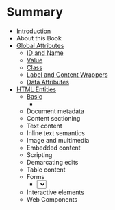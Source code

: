 # Summary

* [Introduction](README.md)
* About this Book
* [Global Attributes](chapter1_global_attr.md)
   * [ID and Name](global_attr/id_and_name.md)
   * [Value](global_attr/value.md)
   * [Class](global_attr/class.md)
   * [Label and Content Wrappers](global_attr/label_and_content_wrappers.md)
   * [Data Attributes](global_attr/data_attributes.md)
* [HTML Entities](html_elements.md)
   * [Basic](html_elements/section_basic.md)
       * [<doctype>](html_elements/html_docType.md)
   * Document metadata
   * Content sectioning
   * Text content
   * Inline text semantics
   * Image and multimedia
   * Embedded content
   * Scripting
   * Demarcating edits
   * Table content
   * Forms
       * [<select>](html_elements/html_select.md)
   * Interactive elements
   * Web Components

